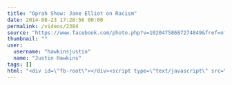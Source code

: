 ```yaml
---
title: "Oprah Show: Jane Elliot on Racism"
date: 2014-08-23 17:28:56 00:00
permalink: /videos/2384
source: "https://www.facebook.com/photo.php?v=10204758687274849&fref=nf"
thumbnail: ""
user:
  username: "hawkinsjustin"
  name: "Justin Hawkins"
tags: []
html: "<div id=\"fb-root\"></div><script type=\"text/javascript\" src=\"https://connect.facebook.net/en_US/all.js#xfbml=1\"></script><div class=\"fb-post\" data-href=\"https://www.facebook.com/photo.php?v=10204758687274849&fref=nf\"><div class=\"fb-xfbml-parse-ignore\"><a href=\"https://www.facebook.com/photo.php?v=10204758687274849&fref=nf\">Post</a> by <a href=\"http://www.facebook.com\">facebook</a>.</div></div>"
---
```


